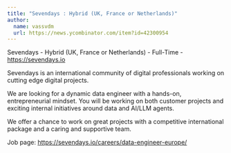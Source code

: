 ```yaml
---
title: "Sevendays : Hybrid (UK, France or Netherlands)"
author:
  name: vassvdm
  url: https://news.ycombinator.com/item?id=42300954
---
```

Sevendays - Hybrid (UK, France or Netherlands) - Full-Time - <a href="https:&#x2F;&#x2F;sevendays.io" rel="nofollow">https:&#x2F;&#x2F;sevendays.io</a>

Sevendays is an international community of digital professionals working on cutting edge digital projects.

We are looking for a dynamic data engineer with a hands-on, entrepreneurial mindset. You will be working on both customer projects and exciting internal initiatives around data and AI&#x2F;LLM agents.

We offer a chance to work on great projects with a competitive international package and a caring and supportive team.

Job page: <a href="https:&#x2F;&#x2F;sevendays.io&#x2F;careers&#x2F;data-engineer-europe&#x2F;" rel="nofollow">https:&#x2F;&#x2F;sevendays.io&#x2F;careers&#x2F;data-engineer-europe&#x2F;</a>
<JobApplication />

